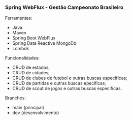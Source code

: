 <h3>Spring WebFlux - Gestão Campeonato Brasileiro</h3>

Ferramentas:
<ul>
  <li>Java</li>
  <li>Maven</li>
  <li>Spring Boot WebFlux</li>
  <li>Spring Data Reactive MongoDb</li>
  <li>Lombok</li>
</ul>

 Funcionalidades:
  <ul>
    <li>CRUD de estados;</li>
    <li>CRUD de cidades;</li>
    <li>CRUD de clubes de futebol e outras buscas especificas;</li>
    <li>CRUD de partidas e outras buscas epecificas;</li>
    <li>CRUD de scout de jogos e outras buscas especificas.</li>
  </ul>
  
  Branches:
  <ul>
    <li>main (principal)</li>
    <li>dev (desenvolvimento)</li>  
  </ul>
  
  


